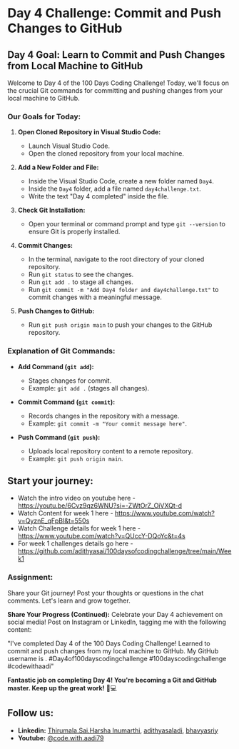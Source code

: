 # Day 4 Challenge: Commit and Push Changes to GitHub

## Day 4 Goal: Learn to Commit and Push Changes from Local Machine to GitHub

Welcome to Day 4 of the 100 Days Coding Challenge! Today, we'll focus on the crucial Git commands for committing and pushing changes from your local machine to GitHub.

### Our Goals for Today:

1. **Open Cloned Repository in Visual Studio Code:**

   - Launch Visual Studio Code.
   - Open the cloned repository from your local machine.

2. **Add a New Folder and File:**

   - Inside the Visual Studio Code, create a new folder named `Day4`.
   - Inside the `Day4` folder, add a file named `day4challenge.txt`.
   - Write the text "Day 4 completed" inside the file.

3. **Check Git Installation:**

   - Open your terminal or command prompt and type `git --version` to ensure Git is properly installed.

4. **Commit Changes:**

   - In the terminal, navigate to the root directory of your cloned repository.
   - Run `git status` to see the changes.
   - Run `git add .` to stage all changes.
   - Run `git commit -m "Add Day4 folder and day4challenge.txt"` to commit changes with a meaningful message.

5. **Push Changes to GitHub:**
   - Run `git push origin main` to push your changes to the GitHub repository.

### Explanation of Git Commands:

- **Add Command (`git add`):**

  - Stages changes for commit.
  - Example: `git add .` (stages all changes).

- **Commit Command (`git commit`):**

  - Records changes in the repository with a message.
  - Example: `git commit -m "Your commit message here"`.

- **Push Command (`git push`):**
  - Uploads local repository content to a remote repository.
  - Example: `git push origin main`.

## Start your journey:

- Watch the intro video on youtube here - https://youtu.be/6Cvz9qz6WNU?si=-ZWtOrZ_OiVXQt-d
- Watch Content for week 1 here - https://www.youtube.com/watch?v=QyznE_qFpBI&t=550s
- Watch Challenge details for week 1 here - https://www.youtube.com/watch?v=QUccY-DQoYc&t=4s
- For week 1 challenges details go here - https://github.com/adithyasai/100daysofcodingchallenge/tree/main/Week1

### Assignment:

Share your Git journey! Post your thoughts or questions in the chat comments. Let's learn and grow together.

**Share Your Progress (Continued):**
Celebrate your Day 4 achievement on social media! Post on Instagram or LinkedIn, tagging me with the following content:

"I've completed Day 4 of the 100 Days Coding Challenge! Learned to commit and push changes from my local machine to GitHub. My GitHub username is <add your yourname here>. #Day4of100dayscodingchallenge #100dayscodingchallenge #codewithaadi"

**Fantastic job on completing Day 4! You're becoming a Git and GitHub master. Keep up the great work!** 🚀💻

## Follow us:

- **Linkedin:** [Thirumala.Sai.Harsha Inumarthi](https://www.linkedin.com/in/saiharsha3377), [adithyasaladi](https://www.linkedin.com/in/adithyasaladi/), [bhavyasriy](https://www.linkedin.com/in/bhavyasriy/)
- **Youtube:** [@code.with.aadi79](https://www.youtube.com/@Code.with.aadi79)
